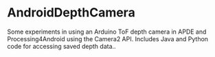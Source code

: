 # AndroidDepthCamera
Some experiments in using an Arduino ToF depth camera in APDE and Processing4Android using the Camera2 API. Includes Java and Python code for accessing saved depth data..
